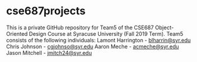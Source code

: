 # cse687projects
This is a private GitHub repository for Team5 of the CSE687 Object-Oriented Design Course at Syracuse University (Fall 2019 Term).  Team5 consists of the following individuals:
Lamont Harrington - blharrin@syr.edu
Chris Johnson - cgjohnso@syr.edu
Aaron Meche - acmeche@syr.edu
Jason Mitchell - jmitch24@syr.edu
